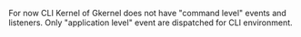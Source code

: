 For now CLI Kernel of Gkernel does not have "command level" events and listeners. 
Only "application level" event are dispatched for CLI environment.
